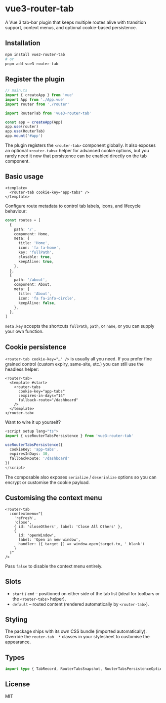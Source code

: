 # vue3-router-tab

A Vue 3 tab-bar plugin that keeps multiple routes alive with transition support, context menus, and optional cookie-based persistence.

## Installation

```bash
npm install vue3-router-tab
# or
pnpm add vue3-router-tab
```

## Register the plugin

```ts
// main.ts
import { createApp } from 'vue'
import App from './App.vue'
import router from './router'

import RouterTab from 'vue3-router-tab'

const app = createApp(App)
app.use(router)
app.use(RouterTab)
app.mount('#app')
```

The plugin registers the `<router-tab>` component globally. It also exposes an optional `<router-tabs>` helper for advanced cookie options, but you rarely need it now that persistence can be enabled directly on the tab component.

## Basic usage

```vue
<template>
  <router-tab cookie-key="app-tabs" />
</template>
```

Configure route metadata to control tab labels, icons, and lifecycle behaviour:

```ts
const routes = [
  {
    path: '/',
    component: Home,
    meta: {
      title: 'Home',
      icon: 'fa fa-home',
      key: 'fullPath',
      closable: true,
      keepAlive: true,
    },
  },
  {
    path: '/about',
    component: About,
    meta: {
      title: 'About',
      icon: 'fa fa-info-circle',
      keepAlive: false,
    },
  },
]
```

`meta.key` accepts the shortcuts `fullPath`, `path`, or `name`, or you can supply your own function.

## Cookie persistence

`<router-tab cookie-key="…" />` is usually all you need. If you prefer fine grained control (custom expiry, same-site, etc.) you can still use the headless helper:

```vue
<router-tab>
  <template #start>
    <router-tabs
      cookie-key="app-tabs"
      :expires-in-days="14"
      fallback-route="/dashboard"
    />
  </template>
</router-tab>
```

Want to wire it up yourself?

```ts
<script setup lang="ts">
import { useRouterTabsPersistence } from 'vue3-router-tab'

useRouterTabsPersistence({
  cookieKey: 'app-tabs',
  expiresInDays: 30,
  fallbackRoute: '/dashboard'
})
</script>
```
The composable also exposes `serialize` / `deserialize` options so you can encrypt or customise the cookie payload.

## Customising the context menu

```vue
<router-tab
  :contextmenu="[
    'refresh',
    'close',
    { id: 'closeOthers', label: 'Close All Others' },
    {
      id: 'openWindow',
      label: 'Open in new window',
      handler: ({ target }) => window.open(target.to, '_blank')
    }
  ]"
/>
```

Pass `false` to disable the context menu entirely.

## Slots

- `start` / `end` – positioned on either side of the tab list (ideal for toolbars or the `<router-tabs>` helper).
- `default` – routed content (rendered automatically by `<router-tab>`).

## Styling

The package ships with its own CSS bundle (imported automatically). Override the `router-tab__*` classes in your stylesheet to customise the appearance.

## Types

```ts
import type { TabRecord, RouterTabsSnapshot, RouterTabsPersistenceOptions } from 'vue3-router-tab'
```

## License

MIT
